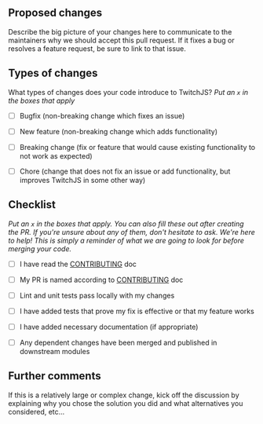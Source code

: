 ## Proposed changes

Describe the big picture of your changes here to communicate to the maintainers why we should accept this pull request. If it fixes a bug or resolves a feature request, be sure to link to that issue.


## Types of changes

What types of changes does your code introduce to TwitchJS?
_Put an `x` in the boxes that apply_

- [ ] Bugfix (non-breaking change which fixes an issue)
- [ ] New feature (non-breaking change which adds functionality)
- [ ] Breaking change (fix or feature that would cause existing functionality to not work as expected)
- [ ] Chore (change that does not fix an issue or add functionality, but improves TwitchJS in some other way)


## Checklist

_Put an `x` in the boxes that apply. You can also fill these out after creating the PR. If you're unsure about any of them, don't hesitate to ask. We're here to help! This is simply a reminder of what we are going to look for before merging your code._

- [ ] I have read the [CONTRIBUTING](https://github.com/marcandrews/twitch-js/blob/master/CONTRIBUTING.md) doc
- [ ] My PR is named according to [CONTRIBUTING](https://github.com/marcandrews/twitch-js/blob/master/CONTRIBUTING.md) doc
- [ ] Lint and unit tests pass locally with my changes
- [ ] I have added tests that prove my fix is effective or that my feature works
- [ ] I have added necessary documentation (if appropriate)
- [ ] Any dependent changes have been merged and published in downstream modules


## Further comments

If this is a relatively large or complex change, kick off the discussion by explaining why you chose the solution you did and what alternatives you considered, etc...